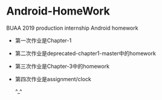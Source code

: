 # Android-HomeWork
BUAA 2019 production internship Android homework

- 第一次作业是Chapter-1

- 第二次作业是deprecated-chapter1-master中的homework

- 第三次作业是Chapter-3中的homework

- 第四次作业是assignment/clock

    ^_^
